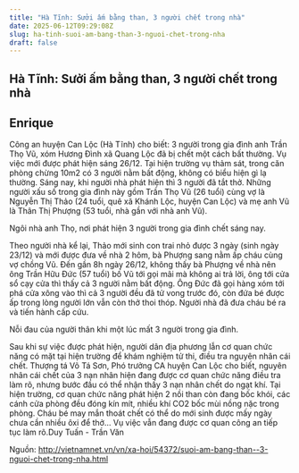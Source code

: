 ```yaml
---
title: "Hà Tĩnh: Sưởi ấm bằng than, 3 người chết trong nhà"
date: 2025-06-12T09:29:08Z
slug: ha-tinh-suoi-am-bang-than-3-nguoi-chet-trong-nha
draft: false
---
```


## Hà Tĩnh: Sưởi ấm bằng than, 3 người chết trong nhà

## Enrique

Công an huyện Can Lộc (Hà Tĩnh) cho biết: 3 người trong gia đình anh Trần Thọ Vũ, xóm Hương Đình xã Quang Lộc đã bị chết một cách bất thường. Vụ việc mới được phát hiện sáng 26/12.
 Tại hiện trường vụ thảm sát, trong căn phòng chừng 10m2 có 3 người nằm bất động, không có biểu hiện gì lạ thường. 
 Sáng nay, khi người nhà phát hiện thì 3 người đã tắt thở.
 Những người xấu số trong gia đình này gồm Trần Thọ Vũ (26 tuổi) cùng vợ là Nguyễn Thị Thảo (24 tuổi, quê xã Khánh Lộc, huyện Can Lộc) và mẹ anh Vũ là Thân Thị Phượng (53 tuổi, nhà gần với nhà anh Vũ).
 
 Ngôi nhà anh Thọ, nơi phát hiện 3 người trong gia đình chết sáng nay. 

 Theo người nhà kể lại, Thảo mới sinh con trai nhỏ được 3 ngày (sinh ngày 23/12) và mới được đưa về nhà 2 hôm, bà Phượng sang nằm ấp cháu cùng vợ chồng Vũ.
 Đến gần 8h ngày 26/12, không thấy bà Phượng về nhà nên ông Trần Hữu Đức (57 tuổi) bố Vũ tới gọi mãi mà không ai trả lời, ông tới cửa sổ cạy cửa thì thấy cả 3 người nằm bất động.
 Ông Đức đã gọi hàng xóm tới phá cửa xông vào thì cả 3 người đều đã tử vong trước đó, còn đứa bé được ấp trong lòng người lớn vẫn còn thở thoi thóp. 
 Người nhà đã đưa cháu bé ra và tiến hành cấp cứu.

 Nỗi đau của người thân khi một lúc mất 3 người trong gia đình. 

 Sau khi sự việc được phát hiện, người dân địa phương lẫn cơ quan chức năng có mặt tại hiện trường để khám nghiệm tử thi, điều tra nguyên nhân cái chết. 
 Thượng tá Võ Tá Sơn, Phó trưởng CA huyện Can Lộc cho biết, nguyên nhân cái chết của 3 nạn nhân hiện đang được cơ quan chức năng điều tra làm rõ, nhưng bước đầu có thể nhận thấy 3 nạn nhân chết do ngạt khí. 
 Tại hiện trường, cơ quan chức năng phát hiện 2 nồi than còn đang bốc khói, các cánh cửa phòng đều đóng kín mít, nhiều khí CO2 bốc mùi nồng nặc trong phòng. Cháu bé may mắn thoát chết có thể do mới sinh được mấy ngày chưa cần nhiều ôxi để thở… 
 Vụ việc vẫn đang được cơ quan công an tiếp tục làm rõ.Duy Tuấn - Trần Văn
	
Nguồn: http://vietnamnet.vn/vn/xa-hoi/54372/suoi-am-bang-than--3-nguoi-chet-trong-nha.html